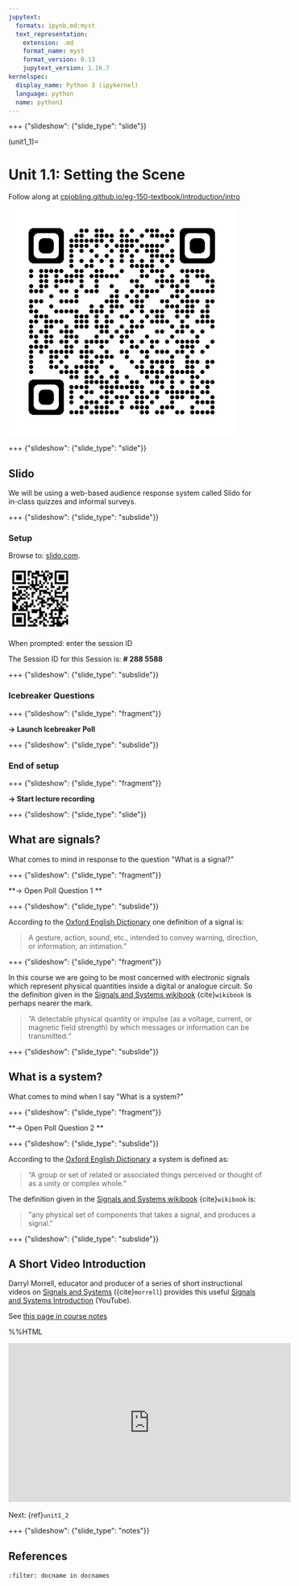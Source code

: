 ```yaml
---
jupytext:
  formats: ipynb,md:myst
  text_representation:
    extension: .md
    format_name: myst
    format_version: 0.13
    jupytext_version: 1.16.7
kernelspec:
  display_name: Python 3 (ipykernel)
  language: python
  name: python3
---
```


+++ {"slideshow": {"slide_type": "slide"}}

(unit1_1)=
# Unit 1.1: Setting the Scene


Follow along at [cpjobling.github.io/eg-150-textbook/introduction/intro](https://cpjobling.github.io/eg-150-textbook/introduction/intro)

![QR Code](pictures/qrcode_unit1.1.png)

+++ {"slideshow": {"slide_type": "slide"}}

## Slido

We will be using a web-based audience response system called Slido for in-class quizzes and informal surveys.

+++ {"slideshow": {"slide_type": "subslide"}}

### Setup

Browse to: [slido.com](https://www.slido.com).


<img alt="QR Code for Pingo" src="pictures/qr-code-slido.svg" width="25%" alt="QR Code for Slido session # 2885588" />

When prompted: enter the session ID

The Session ID for this Session is: **# 288 5588**

+++ {"slideshow": {"slide_type": "subslide"}}

### Icebreaker Questions

+++ {"slideshow": {"slide_type": "fragment"}}

**-> Launch Icebreaker Poll**

+++ {"slideshow": {"slide_type": "subslide"}}

### End of setup

+++ {"slideshow": {"slide_type": "fragment"}}

**-> Start lecture recording**

+++ {"slideshow": {"slide_type": "slide"}}

## What are signals?

What comes to mind in response to the question "What is a signal?"

+++ {"slideshow": {"slide_type": "fragment"}}

**-> Open Poll Question 1 **

+++ {"slideshow": {"slide_type": "subslide"}}

According to the [Oxford English Dictionary](https://www.oed.com/viewdictionaryentry/Entry/179518) one definition of a signal is:

> A gesture, action, sound, etc., intended to convey warning, direction, or information; an intimation.”

+++ {"slideshow": {"slide_type": "fragment"}}

In this course we are going to be most concerned with electronic signals which represent physical quantities inside a digital or analogue circuit. So the definition given in the [Signals and Systems wikibook](http://en.wikibooks.org/wiki/Signals_and_Systems/Definition_of_Signals_and_Systems) {cite}`wikibook` is perhaps nearer the mark.

> ”A detectable physical quantity or impulse (as a voltage, current, or magnetic field strength) by which messages or information can be transmitted.“

+++ {"slideshow": {"slide_type": "subslide"}}

## What is a system?

What comes to mind when I say "What is a system?"

+++ {"slideshow": {"slide_type": "fragment"}}

**-> Open Poll Question 2 **

+++ {"slideshow": {"slide_type": "subslide"}}

According to the [Oxford English Dictionary](https://www.oed.com/view/Entry/196665) a system is defined as:

> “A group or set of related or associated things perceived or thought of as a unity or complex whole.”

The definition given in the [Signals and Systems wikibook](http://en.wikibooks.org/wiki/Signals_and_Systems/Definition_of_Signals_and_Systems) {cite}`wikibook` is:

> "any physical set of components that takes a signal, and produces a signal."

+++ {"slideshow": {"slide_type": "subslide"}}

## A Short Video Introduction

Darryl Morrell, educator and producer of a series of short instructional videos on [Signals and Systems](https://sites.google.com/a/asu.edu/signals-and-systems/) ({cite}`morrell`) provides this useful [Signals and Systems Introduction](https://youtu.be/YBMGMF-DAVU) (YouTube).

See [this page in course notes](https://cpjobling.github.io/eg-150-textbook/introduction/intro.html#a-short-video-introduction)

%%HTML
<iframe width="560" height="315" src="https://www.youtube.com/embed/YBMGMF-DAVU" title="YouTube video player" frameborder="0" allow="accelerometer; autoplay; clipboard-write; encrypted-media; gyroscope; picture-in-picture; web-share" allowfullscreen></iframe>


Next: {ref}`unit1_2`

+++ {"slideshow": {"slide_type": "notes"}}

## References

```{bibliography}
:filter: docname in docnames
```
